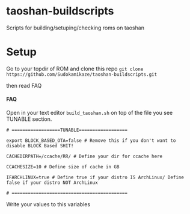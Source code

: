 # taoshan-buildscripts
Scripts for building/setuping/checking roms on taoshan

# Setup
Go to your topdir of ROM and clone this repo
`git clone https://github.com/Sudokamikaze/taoshan-buildscripts.git`

then read FAQ

#### FAQ

Open in your text editor `build_taoshan.sh` on top of the file you see TUNABLE section.

`# ==================TUNABLE==================`

`export BLOCK_BASED_OTA=false # Remove this if you don't want to disable BLOCK Based SHIT!`

`CACHEDIRPATH=/ccache/RR/ # Define your dir for ccache here`

`CCACHESIZE=10 # Define size of cache in GB`

`IFARCHLINUX=true # Define true if your distro IS ArchLinux/ Define false if your distro NOT ArchLinux`

`# ===========================================`


Write your values to this variables
